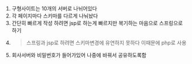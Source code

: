 1. 구형사이트는 10개의 서버로 나뉘어있다
2. 각 페이지마다 스키마를 다르게 나눠놨다
3. 간단히 빠르게 작성 하려면 jsp로 하는게 빠르지만 복기하는 마음으로 스프링으로 하기
4. > 스프링과 jsp로 하려면 스키마변경에 유연하지 못하다 이때문에 php로 사용
5. 회사서버와 비밀번호가 들어가있어 나중에 바꿔서 공유하도록함